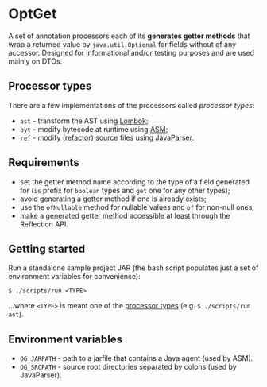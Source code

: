 # OptGet
A set of annotation processors each of its **generates getter methods**  that wrap a returned value by `java.util.Optional` for fields without of any accessor. Designed for informational and/or testing purposes and are used mainly on DTOs.

## Processor types
There are a few implementations of the processors called _processor types_:
* `ast` - transform the AST using [Lombok](https://projectlombok.org/);
* `byt` - modify bytecode at runtime using [ASM](https://asm.ow2.io/);
* `ref` - modify (refactor) source files using [JavaParser](https://javaparser.org/).

## Requirements
* set the getter method name according to the type of a field generated for (`is` prefix for `boolean` types and `get` one for any other types);
* avoid generating a getter method if one is already exists;
* use the `ofNullable` method for nullable values and `of` for non-null ones;
* make a generated getter method accessible at least through the Reflection API.

## Getting started

Run a standalone sample project JAR (the bash script populates just a set of environment variables for convenience):

```
$ ./scripts/run <TYPE>
```

...where `<TYPE>` is meant one of the [processor types](#processor-types) (e.g. `$ ./scripts/run ast`).

## Environment variables
* `OG_JARPATH` - path to a jarfile that contains a Java agent (used by ASM).
* `OG_SRCPATH` - source root directories separated by colons (used by JavaParser).
